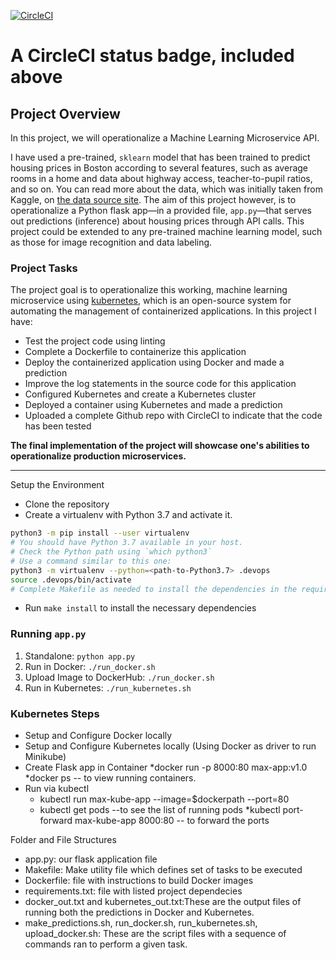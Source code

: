 [![CircleCI](https://dl.circleci.com/status-badge/img/gh/Maxylakers/ml-microservices-kubernetes/tree/master.svg?style=svg)](https://dl.circleci.com/status-badge/redirect/gh/Maxylakers/ml-microservices-kubernetes/tree/master)

# A CircleCI status badge, included above

## Project Overview

In this project, we will operationalize a Machine Learning Microservice API. 

I have used a pre-trained, `sklearn` model that has been trained to predict housing prices in Boston according to several features, such as average rooms in a home and data about highway access, teacher-to-pupil ratios, and so on. You can read more about the data, which was initially taken from Kaggle, on [the data source site](https://www.kaggle.com/c/boston-housing). The aim of this project however, is to operationalize a Python flask app—in a provided file, `app.py`—that serves out predictions (inference) about housing prices through API calls. This project could be extended to any pre-trained machine learning model, such as those for image recognition and data labeling.

### Project Tasks

The project goal is to operationalize this working, machine learning microservice using [kubernetes](https://kubernetes.io/), which is an open-source system for automating the management of containerized applications. In this project I have:
* Test the project code using linting
* Complete a Dockerfile to containerize this application
* Deploy the containerized application using Docker and made a prediction
* Improve the log statements in the source code for this application
* Configured Kubernetes and create a Kubernetes cluster
* Deployed a container using Kubernetes and made a prediction
* Uploaded a complete Github repo with CircleCI to indicate that the code has been tested


**The final implementation of the project will showcase one's abilities to operationalize production microservices.**

---

Setup the Environment

* Clone the repository
* Create a virtualenv with Python 3.7 and activate it.
```bash
python3 -m pip install --user virtualenv
# You should have Python 3.7 available in your host. 
# Check the Python path using `which python3`
# Use a command similar to this one:
python3 -m virtualenv --python=<path-to-Python3.7> .devops
source .devops/bin/activate
# Complete Makefile as needed to install the dependencies in the requirements.txt file
```
* Run `make install` to install the necessary dependencies

### Running `app.py`

1. Standalone:  `python app.py`
2. Run in Docker:  `./run_docker.sh`
3. Upload Image to DockerHub:  `./run_docker.sh`
3. Run in Kubernetes:  `./run_kubernetes.sh`

### Kubernetes Steps

* Setup and Configure Docker locally
* Setup and Configure Kubernetes locally (Using Docker as driver to run Minikube)
* Create Flask app in Container
    *docker run -p 8000:80 max-app:v1.0
    *docker ps -- to view running containers.
* Run via kubectl
    * kubectl run max-kube-app --image=$dockerpath --port=80
    * kubectl get pods --to see the list of running pods
    *kubectl port-forward max-kube-app 8000:80 -- to forward the ports

Folder and File Structures

- app.py: our flask application file
- Makefile: Make utility file which defines set of tasks to be executed
- Dockerfile: file with instructions to build Docker images
- requirements.txt: file with listed project dependecies
- docker_out.txt and kubernetes_out.txt:These are the output files of running both the predictions in Docker and Kubernetes.
- make_predictions.sh, run_docker.sh, run_kubernetes.sh, upload_docker.sh: These are the script files with a sequence of commands ran to perform a given task.
